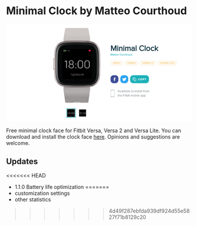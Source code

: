 # Minimal Clock by Matteo Courthoud

![](screenshots/app.png)

Free minimal clock face for Fitbit Versa, Versa 2 and Versa Lite. You can download and install the clock face [here](https://gallery.fitbit.com/details/fb338486-0d4c-4f71-b0c7-508678c34195). Opinions and suggestions are welcome.

## Updates

<<<<<<< HEAD
- 1.1.0 Battery life optimization
=======
- customization settings
- other statistics 
>>>>>>> 4d49f287ebfda939df924d55e5827f71b8129c20
